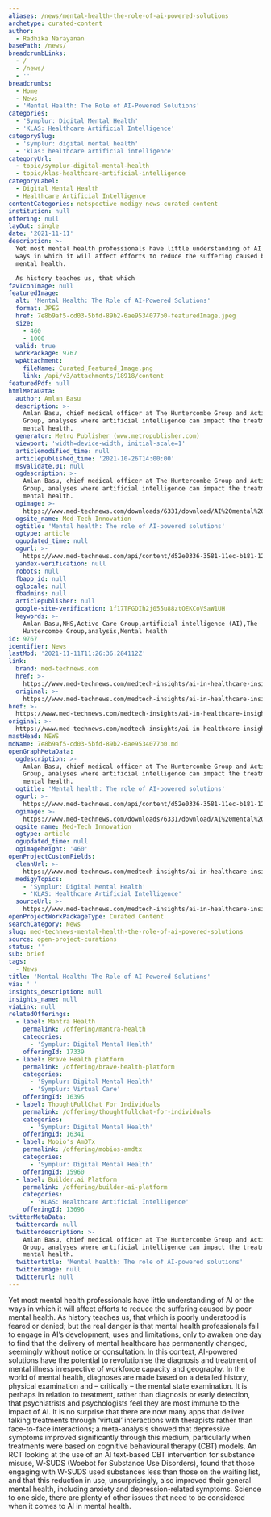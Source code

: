 ```yaml
---
aliases: /news/mental-health-the-role-of-ai-powered-solutions
archetype: curated-content
author:
  - Radhika Narayanan
basePath: /news/
breadcrumbLinks:
  - /
  - /news/
  - ''
breadcrumbs:
  - Home
  - News
  - 'Mental Health: The Role of AI-Powered Solutions'
categories:
  - 'Symplur: Digital Mental Health'
  - 'KLAS: Healthcare Artificial Intelligence'
categorySlug:
  - 'symplur: digital mental health'
  - 'klas: healthcare artificial intelligence'
categoryUrl:
  - topic/symplur-digital-mental-health
  - topic/klas-healthcare-artificial-intelligence
categoryLabel:
  - Digital Mental Health
  - Healthcare Artificial Intelligence
contentCategories: netspective-medigy-news-curated-content
institution: null
offering: null
layOut: single
date: '2021-11-11'
description: >-
  Yet most mental health professionals have little understanding of AI or the
  ways in which it will affect efforts to reduce the suffering caused by poor
  mental health.

  As history teaches us, that which
favIconImage: null
featuredImage:
  alt: 'Mental Health: The Role of AI-Powered Solutions'
  format: JPEG
  href: 7e8b9af5-cd03-5bfd-89b2-6ae9534077b0-featuredImage.jpeg
  size:
    - 460
    - 1000
  valid: true
  workPackage: 9767
  wpAttachment:
    fileName: Curated_Featured_Image.png
    link: /api/v3/attachments/18918/content
featuredPdf: null
htmlMetaData:
  author: Amlan Basu
  description: >-
    Amlan Basu, chief medical officer at The Huntercombe Group and Active Care
    Group, analyses where artificial intelligence can impact the treatment of
    mental health.
  generator: Metro Publisher (www.metropublisher.com)
  viewport: 'width=device-width, initial-scale=1'
  articlemodified_time: null
  articlepublished_time: '2021-10-26T14:00:00'
  msvalidate.01: null
  ogdescription: >-
    Amlan Basu, chief medical officer at The Huntercombe Group and Active Care
    Group, analyses where artificial intelligence can impact the treatment of
    mental health.
  ogimage: >-
    https://www.med-technews.com/downloads/6331/download/AI%20mental%20health.png?cb=48af4e2cbe37c2f5159742903d2b9e36&w=1200
  ogsite_name: Med-Tech Innovation
  ogtitle: 'Mental health: The role of AI-powered solutions'
  ogtype: article
  ogupdated_time: null
  ogurl: >-
    https://www.med-technews.com/api/content/d52e0336-3581-11ec-b181-12f1225286c6/
  yandex-verification: null
  robots: null
  fbapp_id: null
  oglocale: null
  fbadmins: null
  articlepublisher: null
  google-site-verification: 1f17TFGDIh2j055u88ztOEKCoVSaW1UH
  keywords: >-
    Amlan Basu,NHS,Active Care Group,artificial intelligence (AI),The
    Huntercombe Group,analysis,Mental health
id: 9767
identifier: News
lastMod: '2021-11-11T11:26:36.284112Z'
link:
  brand: med-technews.com
  href: >-
    https://www.med-technews.com/medtech-insights/ai-in-healthcare-insights/mental-health-the-role-of-ai-powered-solutions/
  original: >-
    https://www.med-technews.com/medtech-insights/ai-in-healthcare-insights/mental-health-the-role-of-ai-powered-solutions/
href: >-
  https://www.med-technews.com/medtech-insights/ai-in-healthcare-insights/mental-health-the-role-of-ai-powered-solutions/
original: >-
  https://www.med-technews.com/medtech-insights/ai-in-healthcare-insights/mental-health-the-role-of-ai-powered-solutions/
mastHead: NEWS
mdName: 7e8b9af5-cd03-5bfd-89b2-6ae9534077b0.md
openGraphMetaData:
  ogdescription: >-
    Amlan Basu, chief medical officer at The Huntercombe Group and Active Care
    Group, analyses where artificial intelligence can impact the treatment of
    mental health.
  ogtitle: 'Mental health: The role of AI-powered solutions'
  ogurl: >-
    https://www.med-technews.com/api/content/d52e0336-3581-11ec-b181-12f1225286c6/
  ogimage: >-
    https://www.med-technews.com/downloads/6331/download/AI%20mental%20health.png?cb=48af4e2cbe37c2f5159742903d2b9e36&w=1200
  ogsite_name: Med-Tech Innovation
  ogtype: article
  ogupdated_time: null
  ogimageheight: '460'
openProjectCustomFields:
  cleanUrl: >-
    https://www.med-technews.com/medtech-insights/ai-in-healthcare-insights/mental-health-the-role-of-ai-powered-solutions/
  medigyTopics:
    - 'Symplur: Digital Mental Health'
    - 'KLAS: Healthcare Artificial Intelligence'
  sourceUrl: >-
    https://www.med-technews.com/medtech-insights/ai-in-healthcare-insights/mental-health-the-role-of-ai-powered-solutions/
openProjectWorkPackageType: Curated Content
searchCategory: News
slug: med-technews-mental-health-the-role-of-ai-powered-solutions
source: open-project-curations
status: ''
sub: brief
tags:
  - News
title: 'Mental Health: The Role of AI-Powered Solutions'
via: ' '
insights_description: null
insights_name: null
viaLink: null
relatedOfferings:
  - label: Mantra Health
    permalink: /offering/mantra-health
    categories:
      - 'Symplur: Digital Mental Health'
    offeringId: 17339
  - label: Brave Health platform
    permalink: /offering/brave-health-platform
    categories:
      - 'Symplur: Digital Mental Health'
      - 'Symplur: Virtual Care'
    offeringId: 16395
  - label: ThoughtFullChat For Individuals
    permalink: /offering/thoughtfullchat-for-individuals
    categories:
      - 'Symplur: Digital Mental Health'
    offeringId: 16341
  - label: Mobio's AmDTx
    permalink: /offering/mobios-amdtx
    categories:
      - 'Symplur: Digital Mental Health'
    offeringId: 15960
  - label: Builder.ai Platform
    permalink: /offering/builder-ai-platform
    categories:
      - 'KLAS: Healthcare Artificial Intelligence'
    offeringId: 13696
twitterMetaData:
  twittercard: null
  twitterdescription: >-
    Amlan Basu, chief medical officer at The Huntercombe Group and Active Care
    Group, analyses where artificial intelligence can impact the treatment of
    mental health.
  twittertitle: 'Mental health: The role of AI-powered solutions'
  twitterimage: null
  twitterurl: null
---
```

<p>Yet most mental health professionals have little understanding of AI or the ways in which it will affect efforts to reduce the suffering caused by poor mental health.
As history teaches us, that which is poorly understood is feared or denied; but the real danger is that mental health professionals fail to engage in AI’s development, uses and limitations, only to awaken one day to find that the delivery of mental healthcare has permanently changed, seemingly without notice or consultation.
In this context, AI-powered solutions have the potential to revolutionise the diagnosis and treatment of mental illness irrespective of workforce capacity and geography.
In the world of mental health, diagnoses are made based on a detailed history, physical examination and – critically – the mental state examination.
It is perhaps in relation to treatment, rather than diagnosis or early detection, that psychiatrists and psychologists feel they are most immune to the impact of AI.
It is no surprise that there are now many apps that deliver talking treatments through ‘virtual’ interactions with therapists rather than face-to-face interactions; a meta-analysis showed that depressive symptoms improved significantly through this medium, particularly when treatments were based on cognitive behavioural therapy (CBT) models.
An RCT looking at the use of an AI text-based CBT intervention for substance misuse, W-SUDS (Woebot for Substance Use Disorders), found that those engaging with W-SUDS used substances less than those on the waiting list, and that this reduction in use, unsurprisingly, also improved their general mental health, including anxiety and depression-related symptoms.
Science to one side, there are plenty of other issues that need to be considered when it comes to AI in mental health.</p>